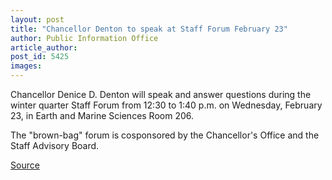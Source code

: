 ```yaml
---
layout: post
title: "Chancellor Denton to speak at Staff Forum February 23"
author: Public Information Office
article_author: 
post_id: 5425
images:
---
```


<a name="content" id="content"></a>
<p>
  Chancellor Denice D. Denton will speak and answer questions during the winter quarter Staff Forum from 12:30 to 1:40 p.m. on Wednesday, February 23, in Earth and Marine Sciences Room 206.
</p>
<p>
  The "brown-bag" forum is cosponsored by the Chancellor's Office and the Staff Advisory Board.
</p>
<p><a href="http://www1.ucsc.edu/currents/04-05/02-14/brief-forum.asp" title="Permalink to brief-forum">Source</a></p>
